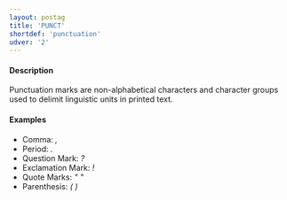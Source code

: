 ```yaml
---
layout: postag
title: 'PUNCT'
shortdef: 'punctuation'
udver: '2'
---
```


#### Description

Punctuation marks are non-alphabetical characters and character groups used to delimit linguistic units in printed text.

#### Examples

* Comma: _,_
* Period: _._
* Question Mark: _?_
* Exclamation Mark: _!_
* Quote Marks: _" "_
* Parenthesis: _( )_
<!-- Interlanguage links updated Út zář 29 18:40:48 CEST 2020 -->
